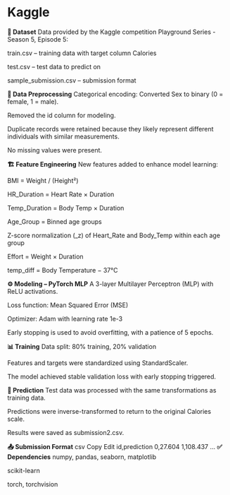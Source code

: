 # Kaggle

**📁 Dataset**
Data provided by the Kaggle competition Playground Series - Season 5, Episode 5:

train.csv – training data with target column Calories

test.csv – test data to predict on

sample_submission.csv – submission format

**🧹 Data Preprocessing**
Categorical encoding: Converted Sex to binary (0 = female, 1 = male).

Removed the id column for modeling.

Duplicate records were retained because they likely represent different individuals with similar measurements.

No missing values were present.

**🏗️ Feature Engineering**
New features added to enhance model learning:

BMI = Weight / (Height²)

HR_Duration = Heart Rate × Duration

Temp_Duration = Body Temp × Duration

Age_Group = Binned age groups

Z-score normalization (_z) of Heart_Rate and Body_Temp within each age group

Effort = Weight × Duration

temp_diff = Body Temperature − 37°C

**⚙️ Modeling – PyTorch MLP**
A 3-layer Multilayer Perceptron (MLP) with ReLU activations.

Loss function: Mean Squared Error (MSE)

Optimizer: Adam with learning rate 1e-3

Early stopping is used to avoid overfitting, with a patience of 5 epochs.

**📊 Training**
Data split: 80% training, 20% validation

Features and targets were standardized using StandardScaler.

The model achieved stable validation loss with early stopping triggered.

**🧪 Prediction**
Test data was processed with the same transformations as training data.

Predictions were inverse-transformed to return to the original Calories scale.

Results were saved as submission2.csv.

**📤 Submission Format**
csv
Copy
Edit
id,prediction
0,27.604
1,108.437
...
**✅ Dependencies**
numpy, pandas, seaborn, matplotlib

scikit-learn

torch, torchvision
